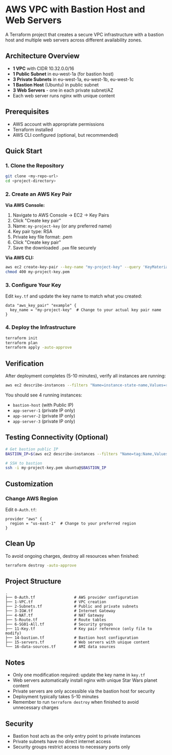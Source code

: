 # AWS VPC with Bastion Host and Web Servers

A Terraform project that creates a secure VPC infrastructure with a bastion host and multiple web servers across different availability zones.

## Architecture Overview

- **1 VPC** with CIDR 10.32.0.0/16
- **1 Public Subnet** in eu-west-1a (for bastion host)
- **3 Private Subnets** in eu-west-1a, eu-west-1b, eu-west-1c
- **1 Bastion Host** (Ubuntu) in public subnet
- **3 Web Servers** - one in each private subnet/AZ
- Each web server runs nginx with unique content

## Prerequisites

- AWS account with appropriate permissions
- Terraform installed
- AWS CLI configured (optional, but recommended)

## Quick Start

### 1. Clone the Repository
```bash
git clone <my-repo-url>
cd <project-directory>
```

### 2. Create an AWS Key Pair

**Via AWS Console:**
1. Navigate to AWS Console → EC2 → Key Pairs
2. Click "Create key pair"
3. Name: `my-project-key` (or any preferred name)
4. Key pair type: RSA
5. Private key file format: .pem
6. Click "Create key pair"
7. Save the downloaded `.pem` file securely

**Via AWS CLI:**
```bash
aws ec2 create-key-pair --key-name "my-project-key" --query 'KeyMaterial' --output text > my-project-key.pem
chmod 400 my-project-key.pem
```

### 3. Configure Your Key

Edit `key.tf` and update the key name to match what you created:

```hcl
data "aws_key_pair" "example" {
  key_name = "my-project-key"  # Change to your actual key pair name
}
```

### 4. Deploy the Infrastructure

```bash
terraform init
terraform plan
terraform apply -auto-approve
```

## Verification

After deployment completes (5-10 minutes), verify all instances are running:

```bash
aws ec2 describe-instances --filters "Name=instance-state-name,Values=running" --query 'Reservations[].Instances[].[InstanceId,State.Name,PrivateIpAddress,PublicIpAddress,Tags[?Key==`Name`].Value[0]]' --output table
```

You should see 4 running instances:
- `bastion-host` (with Public IP)
- `app-server-1` (private IP only)
- `app-server-2` (private IP only) 
- `app-server-3` (private IP only)

## Testing Connectivity (Optional)

```bash
# Get bastion public IP
BASTION_IP=$(aws ec2 describe-instances --filters "Name=tag:Name,Values=bastion-host" "Name=instance-state-name,Values=running" --query 'Reservations[].Instances[].PublicIpAddress' --output text)

# SSH to bastion
ssh -i my-project-key.pem ubuntu@$BASTION_IP
```

## Customization

### Change AWS Region
Edit `0-Auth.tf`:
```hcl
provider "aws" {
  region = "us-east-1"  # Change to your preferred region
}
```

## Clean Up

To avoid ongoing charges, destroy all resources when finished:

```bash
terraform destroy -auto-approve
```

## Project Structure

```
.
├── 0-Auth.tf                 # AWS provider configuration
├── 1-VPC.tf                  # VPC creation
├── 2-Subnets.tf              # Public and private subnets
├── 3-IGW.tf                  # Internet Gateway
├── 4-NAT.tf                  # NAT Gateway
├── 5-Route.tf                # Route tables
├── 6-SG01-All.tf             # Security groups
├── 11-Key.tf                 # Key pair reference (only file to modify)
├── 14-bastion.tf             # Bastion host configuration
├── 15-servers.tf             # Web servers with unique content
└── 16-data-sources.tf        # AMI data sources
```

## Notes

- Only one modification required: update the key name in `key.tf`
- Web servers automatically install nginx with unique Star Wars planet content
- Private servers are only accessible via the bastion host for security
- Deployment typically takes 5-10 minutes
- Remember to run `terraform destroy` when finished to avoid unnecessary charges

## Security

- Bastion host acts as the only entry point to private instances
- Private subnets have no direct internet access
- Security groups restrict access to necessary ports only

